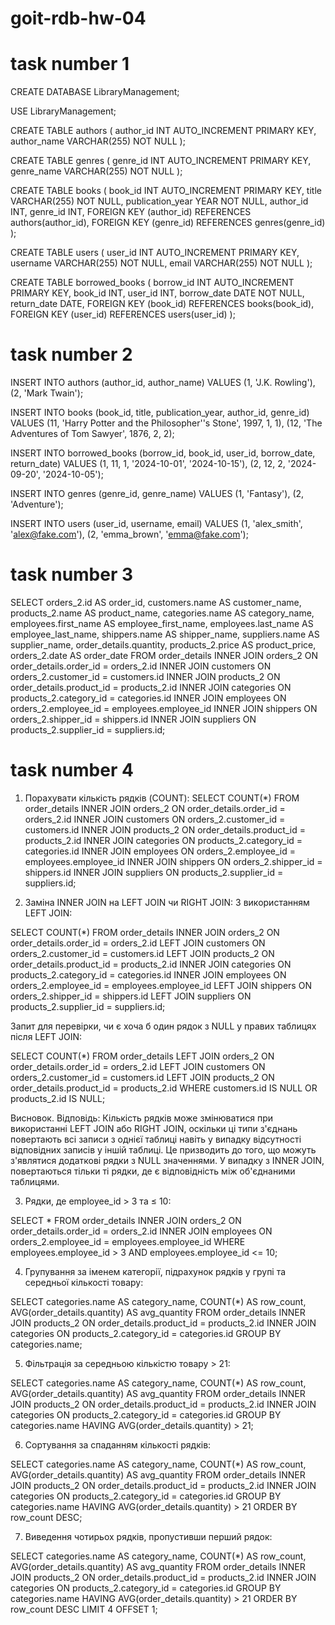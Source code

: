 # goit-rdb-hw-04

# task number 1

CREATE DATABASE LibraryManagement;

USE LibraryManagement;

CREATE TABLE authors (
    author_id INT AUTO_INCREMENT PRIMARY KEY,
    author_name VARCHAR(255) NOT NULL
);

CREATE TABLE genres (
    genre_id INT AUTO_INCREMENT PRIMARY KEY,
    genre_name VARCHAR(255) NOT NULL
);

CREATE TABLE books (
    book_id INT AUTO_INCREMENT PRIMARY KEY,
    title VARCHAR(255) NOT NULL,
    publication_year YEAR NOT NULL,
    author_id INT,
    genre_id INT,
    FOREIGN KEY (author_id) REFERENCES authors(author_id),
    FOREIGN KEY (genre_id) REFERENCES genres(genre_id)
);

CREATE TABLE users (
    user_id INT AUTO_INCREMENT PRIMARY KEY,
    username VARCHAR(255) NOT NULL,
    email VARCHAR(255) NOT NULL
);

CREATE TABLE borrowed_books (
    borrow_id INT AUTO_INCREMENT PRIMARY KEY,
    book_id INT,
    user_id INT,
    borrow_date DATE NOT NULL,
    return_date DATE,
    FOREIGN KEY (book_id) REFERENCES books(book_id),
    FOREIGN KEY (user_id) REFERENCES users(user_id)
);

# task number 2

INSERT INTO authors (author_id, author_name) 
VALUES 
(1, 'J.K. Rowling'),
(2, 'Mark Twain');

INSERT INTO books (book_id, title, publication_year, author_id, genre_id) 
VALUES 
(11, 'Harry Potter and the Philosopher''s Stone', 1997, 1, 1),
(12, 'The Adventures of Tom Sawyer', 1876, 2, 2);

INSERT INTO borrowed_books (borrow_id, book_id, user_id, borrow_date, return_date) 
VALUES 
(1, 11, 1, '2024-10-01', '2024-10-15'),
(2, 12, 2, '2024-09-20', '2024-10-05');

INSERT INTO genres (genre_id, genre_name) 
VALUES 
(1, 'Fantasy'),
(2, 'Adventure');

INSERT INTO users (user_id, username, email) 
VALUES 
(1, 'alex_smith', 'alex@fake.com'),
(2, 'emma_brown', 'emma@fake.com');

# task number 3

SELECT 
    orders_2.id AS order_id,
    customers.name AS customer_name,
    products_2.name AS product_name,
    categories.name AS category_name,
    employees.first_name AS employee_first_name,
    employees.last_name AS employee_last_name,
    shippers.name AS shipper_name,
    suppliers.name AS supplier_name,
    order_details.quantity,
    products_2.price AS product_price,
    orders_2.date AS order_date
FROM 
    order_details
INNER JOIN 
    orders_2 ON order_details.order_id = orders_2.id
INNER JOIN 
    customers ON orders_2.customer_id = customers.id
INNER JOIN 
    products_2 ON order_details.product_id = products_2.id
INNER JOIN 
    categories ON products_2.category_id = categories.id
INNER JOIN 
    employees ON orders_2.employee_id = employees.employee_id
INNER JOIN 
    shippers ON orders_2.shipper_id = shippers.id
INNER JOIN 
    suppliers ON products_2.supplier_id = suppliers.id;

# task number 4

1. Порахувати кількість рядків (COUNT):
SELECT COUNT(*) 
FROM order_details
INNER JOIN orders_2 ON order_details.order_id = orders_2.id
INNER JOIN customers ON orders_2.customer_id = customers.id
INNER JOIN products_2 ON order_details.product_id = products_2.id
INNER JOIN categories ON products_2.category_id = categories.id
INNER JOIN employees ON orders_2.employee_id = employees.employee_id
INNER JOIN shippers ON orders_2.shipper_id = shippers.id
INNER JOIN suppliers ON products_2.supplier_id = suppliers.id;

2. Заміна INNER JOIN на LEFT JOIN чи RIGHT JOIN:
З використанням LEFT JOIN:

SELECT COUNT(*) 
FROM order_details
INNER JOIN orders_2 ON order_details.order_id = orders_2.id
LEFT JOIN customers ON orders_2.customer_id = customers.id
LEFT JOIN products_2 ON order_details.product_id = products_2.id
INNER JOIN categories ON products_2.category_id = categories.id
INNER JOIN employees ON orders_2.employee_id = employees.employee_id
LEFT JOIN shippers ON orders_2.shipper_id = shippers.id
LEFT JOIN suppliers ON products_2.supplier_id = suppliers.id;

Запит для перевірки, чи є хоча б один рядок з NULL у правих таблицях 
після LEFT JOIN:

SELECT COUNT(*)
FROM 
    order_details
LEFT JOIN orders_2 ON order_details.order_id = orders_2.id
LEFT JOIN customers ON orders_2.customer_id = customers.id
LEFT JOIN products_2 ON order_details.product_id = products_2.id
WHERE customers.id IS NULL OR products_2.id IS NULL;

Висновок.
Відповідь:
Кількість рядків може змінюватися при використанні LEFT JOIN або RIGHT JOIN, 
оскільки ці типи з'єднань повертають всі записи з однієї таблиці навіть у 
випадку відсутності відповідних записів у іншій таблиці. Це призводить до того,
що можуть з'являтися додаткові рядки з NULL значеннями. У випадку з 
INNER JOIN, повертаються тільки ті рядки, де є відповідність
між об'єднаними таблицями.

3. Рядки, де employee_id > 3 та ≤ 10:

SELECT *
FROM order_details
INNER JOIN orders_2 ON order_details.order_id = orders_2.id
INNER JOIN employees ON orders_2.employee_id = employees.employee_id
WHERE employees.employee_id > 3 AND employees.employee_id <= 10;

4. Групування за іменем категорії, підрахунок рядків у групі
та середньої кількості товару:

SELECT categories.name AS category_name, 
       COUNT(*) AS row_count, 
       AVG(order_details.quantity) AS avg_quantity
FROM order_details
INNER JOIN products_2 ON order_details.product_id = products_2.id
INNER JOIN categories ON products_2.category_id = categories.id
GROUP BY categories.name;

5. Фільтрація за середньою кількістю товару > 21:

SELECT categories.name AS category_name, 
       COUNT(*) AS row_count, 
       AVG(order_details.quantity) AS avg_quantity
FROM order_details
INNER JOIN products_2 ON order_details.product_id = products_2.id
INNER JOIN categories ON products_2.category_id = categories.id
GROUP BY categories.name
HAVING AVG(order_details.quantity) > 21;

6. Сортування за спаданням кількості рядків:

SELECT categories.name AS category_name, 
       COUNT(*) AS row_count, 
       AVG(order_details.quantity) AS avg_quantity
FROM order_details
INNER JOIN products_2 ON order_details.product_id = products_2.id
INNER JOIN categories ON products_2.category_id = categories.id
GROUP BY categories.name
HAVING AVG(order_details.quantity) > 21
ORDER BY row_count DESC;

7. Виведення чотирьох рядків, пропустивши перший рядок:

SELECT categories.name AS category_name, 
       COUNT(*) AS row_count, 
       AVG(order_details.quantity) AS avg_quantity
FROM order_details
INNER JOIN products_2 ON order_details.product_id = products_2.id
INNER JOIN categories ON products_2.category_id = categories.id
GROUP BY categories.name
HAVING AVG(order_details.quantity) > 21
ORDER BY row_count DESC
LIMIT 4 OFFSET 1;

